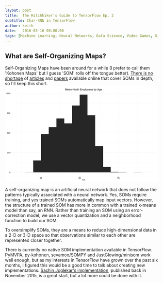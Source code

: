 ```yaml
---
layout: post
title:  The Hitchhiker's Guide to TensorFlow Ep. 2
subtitle: Char-RNN in TensorFlow
author: keith
date:   2016-03-16 08:00:00
tags: [Machine Learning, Neural Networks, Data Science, Video Games, SimCity, Simulation, Hex Editing]
---
```

## What are Self-Organizing Maps?
Self-Organizing Maps have been around for a while (I prefer to call them 'Kohonen Maps' but I guess 'SOM' rolls off the tongue better).
[There is no shortage](http://www.ai-junkie.com/ann/som/som1.html) of [articles](http://www.cis.hut.fi/research/reports/biennial02-03/cis-biennial-report-2002-2003-8.pdf) and [papers](http://sci2s.ugr.es/keel/pdf/algorithm/articulo/1990-Kohonen-PIEEE.pdf) available online that cover SOMs in depth, so I'll keep this short.
![center](/figs/mnremployee/unnamed-chunk-5-1.png)

A self-organizing map is an artificial neural network that does not follow the patterns typically associated with a neural network. Yes, SOMs require training, and yes trained SOMs automatically map input vectors. However, the structure of a trained SOM has more in common with a trained k-means model than say, an RNN. Rather than training an SOM using an error-correction model, we use a vector quantization and a neighborhood function to build our SOM.

To oversimplify SOMs, they are a means to reduce high-dimensional data in a 2-D or 3-D space so that observations similar to each other are represented closer together.

There is currently no native SOM implementation available in TensorFlow. PyMVPA,
py-kohonen, sevamoo/SOMPY and JustGlowing/minisom work well enough, but as my interests in TensorFlow have grown over the past six months, I figured this would be a good time to talk about creating new implementations. [Sachin Joglekar's implementation](https://codesachin.wordpress.com/2015/11/28/self-organizing-maps-with-googles-tensorflow/), published back in November 2015, is a great start, but a lot more could be done with it.
